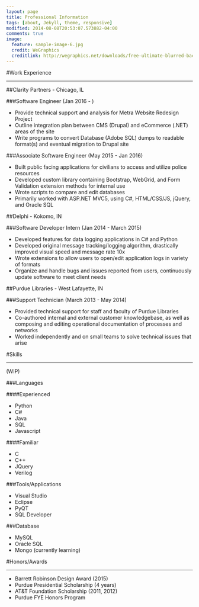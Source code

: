 ```yaml
---
layout: page
title: Professional Information
tags: [about, Jekyll, theme, responsive]
modified: 2014-08-08T20:53:07.573882-04:00
comments: true
image:
  feature: sample-image-6.jpg
  credit: WeGraphics
  creditlink: http://wegraphics.net/downloads/free-ultimate-blurred-background-pack/
---
```


#Work Experience

---

##Clarity Partners - Chicago, IL

###Software Engineer (Jan 2016 - )

* Provide technical support and analysis for Metra Website Redesign Project
* Outline integration plan between CMS (Drupal) and eCommerce (.NET) areas of the site
* Write programs to convert Database (Adobe SQL) dumps to readable format(s) and eventual migration to Drupal site

###Associate Software Engineer (May 2015 - Jan 2016)

* Built public facing applications for civilians to access and utilize police resources
* Developed custom library containing Bootstrap, WebGrid, and Form Validation extension methods for internal use
* Wrote scripts to compare and edit databases
* Primarily worked with ASP.NET MVC5, using C#, HTML/CSS/JS, jQuery, and Oracle SQL
      

##Delphi - Kokomo, IN

###Software Developer Intern (Jan 2014 - March 2015)

* Developed features for data logging applications in C# and Python
* Developed original message tracking/logging algorithm, drastically improved visual speed and message rate 10x
* Wrote extensions to allow users to open/edit application logs in variety of formats
* Organize and handle bugs and issues reported from users, continuously update software to meet client needs
      
##Purdue Libraries - West Lafayette, IN

###Support Technician (March 2013 - May 2014)

* Provided technical support for staff and faculty of Purdue Libraries
* Co-authored internal and external customer knowledgebase, as well as composing and editing operational documentation of processes and networks
* Worked independently and on small teams to solve technical issues that arise

#Skills

---

(WIP)

###Languages

####Experienced

* Python
* C#
* Java
* SQL
* Javascript

####Familiar

* C
* C++
* JQuery
* Verilog

###Tools/Applications

* Visual Studio
* Eclipse
* PyQT
* SQL Developer

###Database

* MySQL
* Oracle SQL
* Mongo (currently learning)

#Honors/Awards

---

* Barrett Robinson Design Award (2015)
* Purdue Presidential Scholarship (4 years)
* AT&T Foundation Scholarship (2011, 2012)
* Purdue FYE Honors Program



